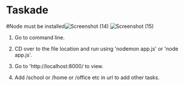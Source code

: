 # Taskade
#Node must be installed![Screenshot (14)](https://user-images.githubusercontent.com/65736744/120438600-35842080-c39f-11eb-94ea-87eeff670a65.png)
![Screenshot (15)](https://user-images.githubusercontent.com/65736744/120438760-649a9200-c39f-11eb-9a01-5f90681d8a5b.png)


1) Go to command line.

2) CD over to the file location and run using 'nodemon app.js' or 'node app.js'.

3) Go to 'http://localhost:8000/ to view.

4) Add /school or /home or /office etc in url to add other tasks.

